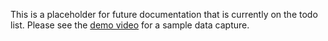 
This is a placeholder for future documentation that is currently on the todo list. Please see the [demo video](https://www.youtube.com/embed/QHQKkLCE0e4) for a sample data capture. 